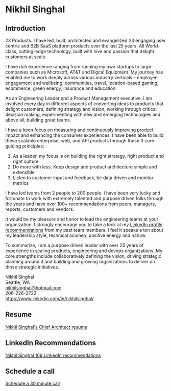 # Nikhil Singhal 

## Introduction
23 Products. I have led, built, architected and evangelized 23 engaging user centric and B2B SaaS platform products over the last 25 years. All World-class, cutting-edge technology, built with love and passion that delight customers at scale. 

I have rich experience ranging from running my own startups to large companies such as Microsoft, AT&T and Digital Equipment. My journey has enabled me to work deeply across various industry verticals – employee engagement and wellbeing, communities, travel, location-based gaming, ecommerce, green energy, insurance and education. 

As an Engineering Leader and a Product Management executive, I am involved every day in different aspects of converting ideas to products that delight customers, defining strategy and vision, working through critical decision making, experimenting with new and emerging technologies and above all, building great teams. 

I have a keen focus on measuring and continuously improving product impact and enhancing the consumer experiences. I have been able to build these scalable enterprise, web, and API products through these 3 core guiding principles:
1.	As a leader, my focus is on building the right strategy, right product and right culture
2.	Do more with less. Keep design and product architecture simple and extensible 
3.	Listen to customer input and feedback, be data driven and monitor metrics

I have led teams from 2 people to 200 people. I have been very lucky and fortunate to work with extremely talented and purpose driven folks through the years and have over 100+ recommendations from peers, managers, reports, customers and vendors.

It would be my pleasure and honor to lead the engineering teams at your organization. I strongly encourage you to take a look at my [LinkedIn profile recommendations](https://github.com/nikhilsi/resume/blob/main/Nikhil-Singhal-LinkedIn-109-Recommendations.pdf) from my past team members. I feel it speaks a ton about my leadership style, technical acumen, positive energy and nature. 

To summarize, I am a purpose driven leader with over 25 years of experience in scaling products, engineering and devops organizations. My core strengths include collaboratively defining the vision, driving strategic planning around it and building and growing organizations to deliver on those strategic initiatives. 

Nikhil Singhal  
Seattle, WA  
nikhilsinghal@hotmail.com  
206-226-2722  
https://www.linkedin.com/in/nikhilsinghal/  

## Resume
[Nikhil Singhal's Chief Architect resume]([https://github.com/nikhilsi/resume/blob/main/NikhilSinghalResume.pdf](https://github.com/nikhilsi/resume/blob/main/Nikhil-Singhal-Architect-Resume.pdf))

## LinkedIn Recommendations
[Nikhil Singhal 109 LinkedIn recommendations](https://github.com/nikhilsi/resume/blob/main/Nikhil-Singhal-LinkedIn-109-Recommendations.pdf) 

## Schedule a call
[Schedule a 30 minute call](https://calendly.com/nikhilsinghal/30min)
